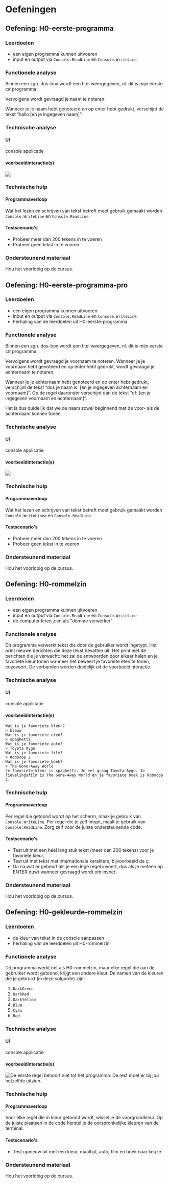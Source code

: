 # Oefeningen

## Oefening: H0-eerste-programma

### Leerdoelen

* een eigen programma kunnen uitvoeren
* input en output via `Console.ReadLine` en `Console.WriteLine`

### Functionele analyse

Binnen een zgn. dos-box wordt een titel weergegeven, nl. dit is mijn eerste c\# programma.

Vervolgens wordt gevraagd je naam te noteren.

Wanneer je je naam hebt genoteerd en op enter hebt gedrukt, verschijnt de tekst “hallo \[en je ingegeven naam\]”.

### Technische analyse

#### UI

console applicatie

#### voorbeeldinteractie\(s\)

![](../../.gitbook/assets/image%20%288%29.png)

### Technische hulp

#### Programmaverloop

Wat het lezen en schrijven van tekst betreft moet gebruik gemaakt worden `Console.WriteLine` en `Console.ReadLine`.

#### Testscenario's

* Probeer meer dan 200 tekens in te voeren
* Probeer geen tekst in te voeren

### Ondersteunend materiaal

Hou het voorlopig op de cursus.

## Oefening: H0-eerste-programma-pro

### Leerdoelen

* een eigen programma kunnen uitvoeren
* input en output via `Console.ReadLine` en `Console.WriteLine`
* herhaling van de leerdoelen uit H0-eerste-programma

### Functionele analyse

Binnen een zgn. dos-box wordt een titel weergegeven, nl. dit is mijn eerste c\# programma.

Vervolgens wordt gevraagd je voornaam te noteren. Wanneer je je voornaam hebt genoteerd en op enter hebt gedrukt, wordt gevraagd je achternaam te noteren.

Wanneer je je achternaam hebt genoteerd en op enter hebt gedrukt, verschijnt de tekst “dus je naam is: \[en je ingegeven achternaam en voornaam\]”. Op de regel daaronder verschijnt dan de tekst “of: \[en je ingegeven voornaam en achternaam\]”.

Het is dus duidelijk dat we de naam zowel beginnend met de voor- als de achternaam kunnen tonen.

### Technische analyse

#### UI

console applicatie

#### voorbeeldinteractie\(s\)

![](../../.gitbook/assets/image%20%288%29%20%281%29.png)

### Technische hulp

#### Programmaverloop

Wat het lezen en schrijven van tekst betreft moet gebruik gemaakt worden `Console.WriteLinea` en `Console.ReadLine`.

#### Testscenario's

* Probeer meer dan 200 tekens in te voeren
* Probeer geen tekst in te voeren

### Ondersteunend materiaal

Hou het voorlopig op de cursus.

## Oefening: H0-rommelzin

### Leerdoelen

* een eigen programma kunnen uitvoeren
* input en output via `Console.ReadLine` en `Console.WriteLine`
* de computer leren zien als "domme verwerker"

### Functionele analyse

Dit programma verwerkt tekst die door de gebruiker wordt ingetypt. Het print nieuwe berichten die deze tekst bevatten uit. Het print niet de berichten die je verwacht: het zal de antwoorden door elkaar halen en je favoriete kleur tonen wanneer het beweert je favoriete eten te tonen, enzovoort. De verbanden worden duidelijk uit de voorbeeldinteractie.

### Technische analyse

#### UI

console applicatie

#### voorbeeldinteractie\(s\)

```text
Wat is je favoriete kleur?
> blauw
Wat is je favoriete eten?
> spaghetti
Wat is je favoriete auto?
> Toyota Aygo
Wat is je favoriete film?
> Robocop 2
Wat is je favoriete boek?
> The Gone-Away World
Je favoriete kleur is spaghetti. Je eet graag Toyota Aygo. Je lievelingsfilm is The Gone-Away World en je favoriete boek is Robocop 2.
```

### Technische hulp

#### Programmaverloop

Per regel die getoond wordt op het scherm, maak je gebruik van `Console.WriteLine`. Per regel die je zelf intypt, maak je gebruik van `Console.ReadLine`. Zorg zelf voor de juiste ondersteunende code.

#### Testscenario's

* Test uit met een héél lang stuk tekst \(meer dan 200 tekens\) voor je favoriete kleur.
* Test uit met tekst met internationale karakters, bijvoorbeeld de ç.
* Ga na wat er gebeurt als je een lege regel invoert, dus als je meteen op ENTER duwt wanneer gevraagd wordt om invoer.

### Ondersteunend materiaal

Hou het voorlopig op de cursus.

## Oefening: H0-gekleurde-rommelzin

### Leerdoelen

* de kleur van tekst in de console aanpassen
* herhaling van de leerdoelen uit H0-rommelzin

### Functionele analyse

Dit programma werkt net als H0-rommelzin, maar elke regel die aan de gebruiker wordt getoond, krijgt een andere kleur. De namen van de kleuren die je gebruikt \(in deze volgorde\) zijn:

1. `DarkGreen`
2. `DarkRed`
3. `DarkYellow`
4. `Blue`
5. `Cyan`
6. `Red`

### Technische analyse

#### UI

console applicatie

#### voorbeeldinteractie\(s\)

![De eerste regel behoort niet tot het programma. De rest moet er bij jou hetzelfde uitzien.](../../.gitbook/assets/gekleurde-rommelzin.png)

### Technische hulp

#### Programmaverloop

Voor elke regel die in kleur getoond wordt, wissel je de voorgrondkleur. Op de juiste plaatsen in de code herstel je de oorspronkelijke kleuren van de terminal.

#### Testscenario's

* Test opnieuw uit met een kleur, maaltijd, auto, film en boek naar keuze.

### Ondersteunend materiaal

Hou het voorlopig op de cursus.

